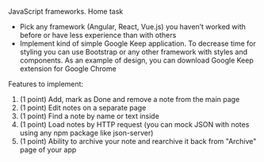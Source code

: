 JavaScript frameworks. Home task

- Pick any framework (Angular, React, Vue.js) you haven’t worked with before or have less
experience than with others
- Implement kind of simple Google Keep application. To decrease time for styling you can
use Bootstrap or any other framework with styles and components. As an example of
design, you can download Google Keep extension for Google Chrome

Features to implement:
1. (1 point) Add, mark as Done and remove a note from the main page
2. (1 point) Edit notes on a separate page
3. (1 point) Find a note by name or text inside
4. (1 point) Load notes by HTTP request (you can mock JSON with notes using any npm package
like json-server)
5. (1 point) Ability to archive your note and rearchive it back from "Archive" page of your app 

